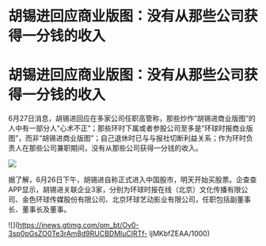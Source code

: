 # 胡锡进回应商业版图：没有从那些公司获得一分钱的收入

# 胡锡进回应商业版图：没有从那些公司获得一分钱的收入

6月27日消息，胡锡进回应在多家公司任职高管称，那些炒作“胡锡进商业版图”的人中有一部分人“心术不正”；那些环时下属或者参股公司至多是“环球时报商业版图”，而非“胡锡进商业版图”；自己退休时已与与报社切断利益关系；作为环时负责人在那些公司兼职期间，没有从那些公司获得一分钱的收入。

![](https://inews.gtimg.com/om_bt/OPp-8SGoFNHlOi6Q7eO5tr8U-m1qHkuM3d7GTJBvfUX2UAA/1000)

据了解，6月26日下午，胡锡进自称正式进入中国股市，明天开始买股票。企查查APP显示，胡锡进关联企业3家，分别为环球时报在线（北京）文化传播有限公司、金色环球传媒股份有限公司、北京环球艺动影业有限公司，任职包括副董事长、董事长及董事。

![](https://inews.gtimg.com/om_bt/Ov0-3sp0pGsZO0Te3rAm8d9RUCBDMluClRTf-
ljMKbfZEAA/1000)

